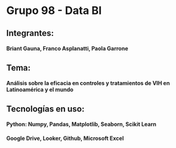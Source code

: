 # Grupo 98 - Data BI
## Integrantes:
#### Briant Gauna, Franco Asplanatti, Paola Garrone

## Tema:
#### Análisis sobre la eficacia en controles y tratamientos de VIH en Latinoamérica y el mundo

## Tecnologías en uso:
#### Python: Numpy, Pandas, Matplotlib, Seaborn, Scikit Learn
#### Google Drive, Looker, Github, Microsoft Excel
